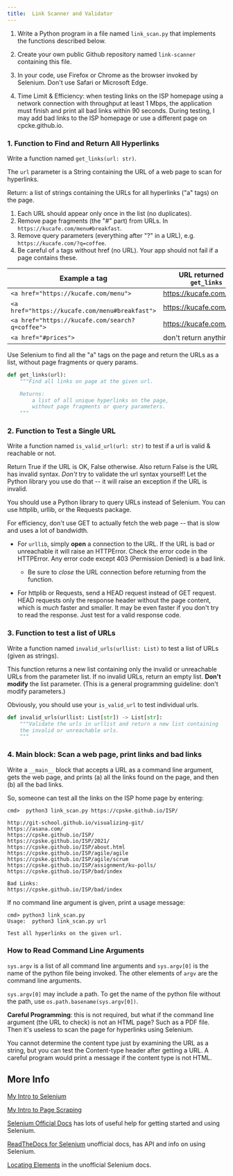 ```yaml
---
title:  Link Scanner and Validator
---
```


1. Write a Python program in a file named `link_scan.py` that implements the functions described below.

2. Create your own public Github repository named `link-scanner` containing this file.

3. In your code, use Firefox or Chrome as the browser invoked by Selenium.  Don't use Safari or Microsoft Edge.

4. Time Limit & Efficiency: when testing links on the ISP homepage using a network connection with throughput at least 1 Mbps, the application must finish and print all bad links within 90 seconds.  During testing, I may add bad links to the ISP homepage or use a different page on cpcke.github.io.


### 1. Function to Find and Return All Hyperlinks

Write a function named `get_links(url: str)`.

The `url` parameter is a String containing the URL
of a web page to scan for hyperlinks.

Return: a list of strings containing the URLs for all hyperlinks ("a" tags) on the page.  
1. Each URL should appear only once in the list (no duplicates).
2. Remove page fragments (the "#" part) from URLs. In `https://kucafe.com/menu#breakfast`.
3. Remove query parameters (everything after "?" in a URL), e.g. `https://kucafe.com/?q=coffee`.
4. Be careful of `a` tags without href (no URL).  Your app should not fail if a page contains these.

| Example a tag       | URL returned by `get_links` |
|-------------------|-----------------------------|
| `<a href="https://kucafe.com/menu">` | https://kucafe.com/menu   |
| `<a href="https://kucafe.com/menu#breakfast">` | https://kucafe.com/menu   |
| `<a href="https://kucafe.com/search?q=coffee">` | https://kucafe.com/search |
| `<a href="#prices">` | don't return anything |

Use Selenium to find all the "a" tags on the page and
return the URLs as a list, without page fragments or query params.
```python
def get_links(url):
    """Find all links on page at the given url.

    Returns:
        a list of all unique hyperlinks on the page,
        without page fragments or query parameters.
    """
```


### 2. Function to Test a Single URL 

Write a function named `is_valid_url(url: str)` to test if
a url is valid & reachable or not.

Return True if the URL is OK, False otherwise.
Also return False is the URL has invalid syntax. *Don't* try
to validate the url syntax yourself! Let the Python library
you use do that -- it will raise an exception if the URL is invalid.

You should use a Python library to query URLs instead of Selenium.
You can use httplib, urllib, or the Requests package.

For efficiency, don't use GET to actually fetch the web page -- 
that is slow and uses a lot of bandwidth.

* For `urllib`, simply **open** a connection to the URL. If the URL is bad or unreachable it will raise an HTTPError. Check the error code in the HTTPError.  Any error code except 403 (Permission Denied) is a bad link.
  - Be sure to *close* the URL connection before returning from the function.

* For httplib or Requests, send a HEAD request instead of GET request.  HEAD requests only the response header without the page content, which is *much* faster and smaller. It may be even faster if you don't try to read the response. Just test for a valid response code.


### 3. Function to test a list of URLs

Write a function named `invalid_urls(urllist: List)`
to test a list of URLs (given as strings).

This function returns a new list containing only the invalid 
or unreachable URLs from the parameter list.
If no invalid URLs, return an empty list. 
**Don't modify** the list parameter. 
(This is a general programming guideline: don't modify parameters.)

Obviously, you should use your `is_valid_url` to test individual urls.

```python
def invalid_urls(urllist: List[str]) -> List[str]:
    """Validate the urls in urllist and return a new list containing
    the invalid or unreachable urls.
    """
```

### 4. Main block: Scan a web page, print links and bad links

Write a `__main__` block that accepts a URL as a command line argument, 
gets the web page, and prints (a) all the links found on the page, 
and then (b) all the bad links.

So, someone can test all the links on the ISP home page by entering:

```
cmd>  python3 link_scan.py https://cpske.github.io/ISP/

http://git-school.github.io/visualizing-git/
https://asana.com/
https://cpske.github.io/ISP/ 
https://cpske.github.io/ISP/2021/ 
https://cpske.github.io/ISP/about.html 
https://cpske.github.io/ISP/agile/agile 
https://cpske.github.io/ISP/agile/scrum 
https://cpske.github.io/ISP/assignment/ku-polls/ 
https://cpske.github.io/ISP/bad/index

Bad Links:
https://cpske.github.io/ISP/bad/index 
```

If no command line argument is given, print a usage message:

```
cmd> python3 link_scan.py
Usage:  python3 link_scan.py url

Test all hyperlinks on the given url.
```

### How to Read Command Line Arguments

`sys.argv` is a list of all command line arguments and
`sys.argv[0]` is the name of the python file being invoked.
The other elements of `argv` are the command line arguments.

`sys.argv[0]` may include a path.
To get the name of the python file without the path, 
use `os.path.basename(sys.argv[0])`.

**Careful Programming**: this is not required, but what if the command
line argument (the URL to check) is not an HTML page? Such as a PDF file.
Then it's useless to scan the page for hyperlinks using Selenium.

You cannot determine the content type just by examining the URL as a string,
but you can test the Content-type header after getting a URL.
A careful program would print a message if the content type is not HTML.

## More Info

[My Intro to Selenium](/ISP/testing/Selenium-intro)

[My Intro to Page Scraping](/ISP/testing/Selenium-scraping)

[Selenium Official Docs](https://www.selenium.dev/documentation/) has lots of useful help for getting started and using Selenium.

[ReadTheDocs for Selenium](https://selenium-python.readthedocs.io/api.html) unofficial docs, has API and info on using Selenium.

[Locating Elements](https://selenium-python.readthedocs.io/locating-elements.html) in the unofficial Selenium docs.
